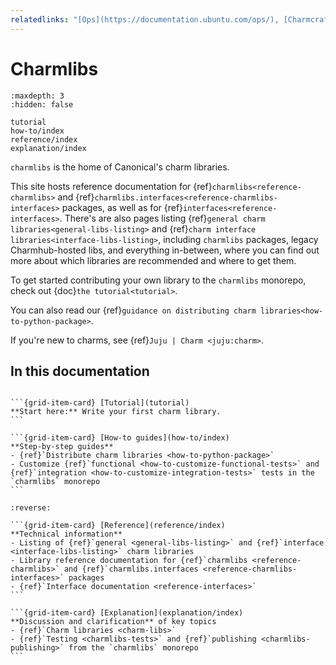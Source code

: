 ```yaml
---
relatedlinks: "[Ops](https://documentation.ubuntu.com/ops/), [Charmcraft](https://documentation.ubuntu.com/charmcraft/stable/), [Concierge](https://github.com/canonical/concierge), [Jubilant](https://documentation.ubuntu.com/jubilant/), [Juju](https://documentation.ubuntu.com/juju/3.6/), [Pebble](https://documentation.ubuntu.com/pebble/)"
---
```


# Charmlibs

```{toctree}
:maxdepth: 3
:hidden: false

tutorial
how-to/index
reference/index
explanation/index
```

`charmlibs` is the home of Canonical's charm libraries.

This site hosts reference documentation for {ref}`charmlibs<reference-charmlibs>` and {ref}`charmlibs.interfaces<reference-charmlibs-interfaces>` packages, as well as for {ref}`interfaces<reference-interfaces>`.
There's are also pages listing {ref}`general charm libraries<general-libs-listing>` and {ref}`charm interface libraries<interface-libs-listing>`, including `charmlibs` packages, legacy Charmhub-hosted libs, and everything in-between, where you can find out more about which libraries are recommended and where to get them.

To get started contributing your own library to the `charmlibs` monorepo, check out {doc}`the tutorial<tutorial>`.

You can also read our {ref}`guidance on distributing charm libraries<how-to-python-package>`.

If you're new to charms, see {ref}`Juju | Charm <juju:charm>`.

## In this documentation

````{grid} 1 1 2 2

```{grid-item-card} [Tutorial](tutorial)
**Start here:** Write your first charm library.
```

```{grid-item-card} [How-to guides](how-to/index)
**Step-by-step guides**
- {ref}`Distribute charm libraries <how-to-python-package>`
- Customize {ref}`functional <how-to-customize-functional-tests>` and {ref}`integration <how-to-customize-integration-tests>` tests in the `charmlibs` monorepo
```

````

````{grid} 1 1 2 2
:reverse:

```{grid-item-card} [Reference](reference/index)
**Technical information** 
- Listing of {ref}`general <general-libs-listing>` and {ref}`interface <interface-libs-listing>` charm libraries
- Library reference documentation for {ref}`charmlibs <reference-charmlibs>` and {ref}`charmlibs.interfaces <reference-charmlibs-interfaces>` packages
- {ref}`Interface documentation <reference-interfaces>`
```

```{grid-item-card} [Explanation](explanation/index)
**Discussion and clarification** of key topics
- {ref}`Charm libraries <charm-libs>`
- {ref}`Testing <charmlibs-tests>` and {ref}`publishing <charmlibs-publishing>` from the `charmlibs` monorepo
```

````

